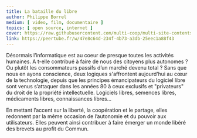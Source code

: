```yaml
---
title: La bataille du libre
author: Philippe Borrel
medium: [ video, film, documentaire ]
topics: [ open source, internet ]
cover: https://raw.githubusercontent.com/multi-coop/multi-site-contents/main/texts/ressources/images/logo-peertube.png
link: https://peertube.fr/w/47e8c64d-234f-4b73-a3db-25eec1a88f43
---
```


Désormais l’informatique est au coeur de presque toutes les activités humaines. A t-elle contribué à faire de nous des citoyens plus autonomes ? Ou plutôt les consommateurs passifs d’un marché devenu total ? Sans que nous en ayons conscience, deux logiques s'affrontent aujourd’hui au cœur de la technologie, depuis que les principes émancipateurs du logiciel libre sont venus s’attaquer dans les années 80 à ceux exclusifs et "privateurs" du droit de la propriété intellectuelle. Logiciels libres, semences libres, médicaments libres, connaissances libres...

En mettant l’accent sur la liberté, la coopération et le partage, elles redonnent par la même occasion de l’autonomie et du pouvoir aux utilisateurs. Elles peuvent ainsi contribuer à faire émerger un monde libéré des brevets au profit du Commun.
